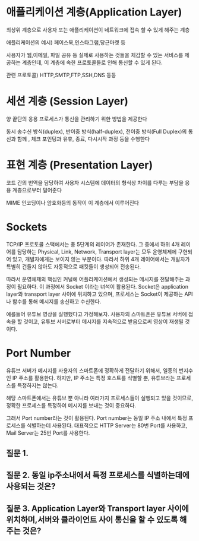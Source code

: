 # 애플리케이션 계층(Application Layer)

최상위 계층으로 사용자 또는 애플리케이션이 네트워크에 접속 할 수 있게 해주는 계층

애플리케이션의 예시) 페이스북,인스타그램,당근마켓 등

사용자가 웹,이메일, 파일 공유 등 실제로 사용하는 것들을 체감할 수 있는 서비스를 제공하는 계층인데, 이 계층에 속한 프로토콜들로 인해 통신할 수 있게 된다.

관련 프로토콜) HTTP,SMTP,FTP,SSH,DNS 등등

# 세션 계층 (Session Layer)

양 끝단의 응용 프로세스가 통신을 관리하기 위한 방법을 제공한다

동시 송수신 방식(duplex), 반이중 방식(half-duplex), 전이중 방식(Full Duplex)의 통신과 함께 , 체크 포인팅과 유휴, 종료, 다시시작 과정 등을 수행한다

# 표현 계층 (Presentation Layer)

코드 간의 번역을 담당하여 사용자 시스템에 데이터의 형식상 차이를 다루는 부담을 응용 계층으로부터 덜어준다

MIME 인코딩이나 암호화등의 동작이 이 계층에서 이루어진다

# Sockets

TCP/IP 프로토콜 스택에서는 총 5단계의 레이어가 존재한다. 그 중에서 하위 4개 레이어를 담당하는 Physical, Link, Network, Transport layer는 모두 운영체제에 구현되어 있고, 개발자에게는 보이지 않는 부분이다. 따라서 하위 4개 레이어에서는 개발자가 특별히 건들지 않아도 자동적으로 패킷들이 생성되어 전송된다.

따라서 운영체제의 핵심인 커널에 어플리케이션에서 생성되는 메시지를 전달해주는 과정이 필요하다. 이 과정에서 Socket 이라는 녀석이 활용된다. Socket은 application layer와 transport layer 사이에 위치하고 있으며, 프로세스는 Socket이 제공하는 API나 함수를 통해 메시지를 송신하고 수신한다.

예를들어 유튜브 영상을 실행했다고 가정해보자. 사용자의 스마트폰은 유튜브 서버에 접속을 할 것이고, 유튜브 서버로부터 메시지를 지속적으로 받음으로써 영상이 재생될 것이다.

 
# Port Number

유튜브 서버가 메시지를 사용자의 스마트폰에 정확하게 전달하기 위해서, 일종의 번지수인 IP 주소를 활용한다. 하지만, IP 주소는 특정 호스트를 식별할 뿐, 유튜브라는 프로세스를 특정하지는 않는다. 

해당 스마트폰에서는 유튜브 뿐 아니라 여러가지 프로세스들이 실행되고 있을 것이므로, 정확한 프로세스를 특정하여 메시지를 보내는 것이 중요하다.

그래서 Port number라는 것이 활용된다. Port number는 동일 IP 주소 내에서 특정 프로세스를 식별하는데 사용된다. 
대표적으로 HTTP Server는 80번 Port를 사용하고, Mail Server는 25번 Port를 사용한다.

## 질문 1. 
## 질문 2. 동일 ip주소내에서 특정 프로세스를 식별하는데에 사용되는 것은?
## 질문 3. Application Layer와 Transport layer 사이에 위치하며,서버와 클라이언트 사이 통신을 할 수 있도록 해주는 것은?


